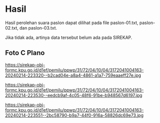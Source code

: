 # Hasil

Hasil perolehan suara paslon dapat dilihat pada file paslon-01.txt, paslon-02.txt, dan paslon-03.txt.

Jika tidak ada, artinya data tersebut belum ada pada SIREKAP.

## Foto C Plano

https://sirekap-obj-formc.kpu.go.id/d1ef/pemilu/ppwp/31/72/04/10/04/3172041004163-20240214-223320--b2cad04e-a8a4-4861-a1a7-759eaaeff27e.jpg

https://sirekap-obj-formc.kpu.go.id/d1ef/pemilu/ppwp/31/72/04/10/04/3172041004163-20240214-223530--eedcb9af-4c05-48f6-91be-b948567d6197.jpg

https://sirekap-obj-formc.kpu.go.id/d1ef/pemilu/ppwp/31/72/04/10/04/3172041004163-20240214-223551--2bc58790-b9a7-44f0-916a-58826dc69e73.jpg
